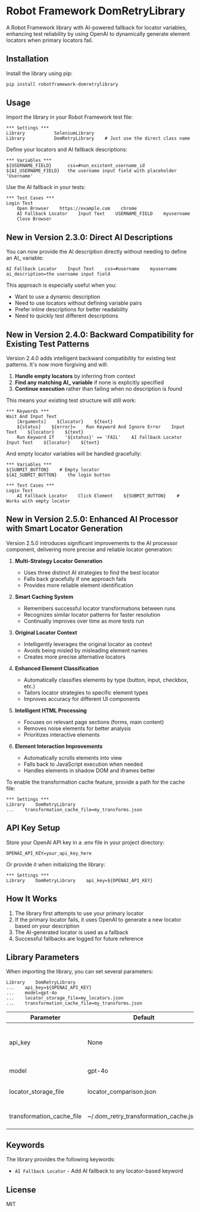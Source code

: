 # Robot Framework DomRetryLibrary

A Robot Framework library with AI-powered fallback for locator variables, enhancing test reliability by using OpenAI to dynamically generate element locators when primary locators fail.

## Installation

Install the library using pip:

```bash
pip install robotframework-domretrylibrary
```

## Usage

Import the library in your Robot Framework test file:

```robotframework
*** Settings ***
Library           SeleniumLibrary
Library           DomRetryLibrary    # Just use the direct class name
```

Define your locators and AI fallback descriptions:

```robotframework
*** Variables ***
${USERNAME_FIELD}      css=#non_existent_username_id
${AI_USERNAME_FIELD}   the username input field with placeholder 'Username'
```

Use the AI fallback in your tests:

```robotframework
*** Test Cases ***
Login Test
    Open Browser    https://example.com    chrome
    AI Fallback Locator    Input Text    USERNAME_FIELD    myusername
    Close Browser
```

## New in Version 2.3.0: Direct AI Descriptions

You can now provide the AI description directly without needing to define an AI_ variable:

```robotframework
AI Fallback Locator    Input Text    css=#username    myusername    ai_description=the username input field
```

This approach is especially useful when you:
- Want to use a dynamic description
- Need to use locators without defining variable pairs
- Prefer inline descriptions for better readability
- Need to quickly test different descriptions

## New in Version 2.4.0: Backward Compatibility for Existing Test Patterns

Version 2.4.0 adds intelligent backward compatibility for existing test patterns. It's now more forgiving and will:

1. **Handle empty locators** by inferring from context
2. **Find any matching AI_ variable** if none is explicitly specified
3. **Continue execution** rather than failing when no description is found

This means your existing test structure will still work:

```robotframework
*** Keywords ***
Wait And Input Text
    [Arguments]    ${locator}    ${text}
    ${status}    ${error}=    Run Keyword And Ignore Error    Input Text    ${locator}    ${text}
    Run Keyword If    '${status}' == 'FAIL'    AI Fallback Locator    Input Text    ${locator}    ${text}
```

And empty locator variables will be handled gracefully:

```robotframework
*** Variables ***
${SUBMIT_BUTTON}    # Empty locator
${AI_SUBMIT_BUTTON}    the login button

*** Test Cases ***
Login Test
    AI Fallback Locator    Click Element    ${SUBMIT_BUTTON}    # Works with empty locator
```

## New in Version 2.5.0: Enhanced AI Processor with Smart Locator Generation

Version 2.5.0 introduces significant improvements to the AI processor component, delivering more precise and reliable locator generation:

1. **Multi-Strategy Locator Generation**
   - Uses three distinct AI strategies to find the best locator
   - Falls back gracefully if one approach fails
   - Provides more reliable element identification

2. **Smart Caching System**
   - Remembers successful locator transformations between runs
   - Recognizes similar locator patterns for faster resolution
   - Continually improves over time as more tests run

3. **Original Locator Context**
   - Intelligently leverages the original locator as context
   - Avoids being misled by misleading element names
   - Creates more precise alternative locators

4. **Enhanced Element Classification**
   - Automatically classifies elements by type (button, input, checkbox, etc.)
   - Tailors locator strategies to specific element types
   - Improves accuracy for different UI components

5. **Intelligent HTML Processing**
   - Focuses on relevant page sections (forms, main content)
   - Removes noise elements for better analysis
   - Prioritizes interactive elements

6. **Element Interaction Improvements**
   - Automatically scrolls elements into view
   - Falls back to JavaScript execution when needed
   - Handles elements in shadow DOM and iframes better

To enable the transformation cache feature, provide a path for the cache file:

```robotframework
*** Settings ***
Library    DomRetryLibrary    
...    transformation_cache_file=my_transforms.json
```

## API Key Setup

Store your OpenAI API key in a .env file in your project directory:

```
OPENAI_API_KEY=your_api_key_here
```

Or provide it when initializing the library:

```robotframework
*** Settings ***
Library    DomRetryLibrary    api_key=${OPENAI_API_KEY}
```

## How It Works

1. The library first attempts to use your primary locator
2. If the primary locator fails, it uses OpenAI to generate a new locator based on your description
3. The AI-generated locator is used as a fallback
4. Successful fallbacks are logged for future reference

## Library Parameters

When importing the library, you can set several parameters:

```robotframework
Library    DomRetryLibrary    
...    api_key=${OPENAI_API_KEY}    
...    model=gpt-4o    
...    locator_storage_file=my_locators.json
...    transformation_cache_file=my_transforms.json
```

| Parameter | Default | Description |
|-----------|---------|-------------|
| api_key | None | OpenAI API key (falls back to environment variable) |
| model | gpt-4o | OpenAI model to use |
| locator_storage_file | locator_comparison.json | File to store successful AI locators |
| transformation_cache_file | ~/.dom_retry_transformation_cache.json | File to store transformation cache data |

## Keywords

The library provides the following keywords:

- `AI Fallback Locator` - Add AI fallback to any locator-based keyword

## License

MIT 
